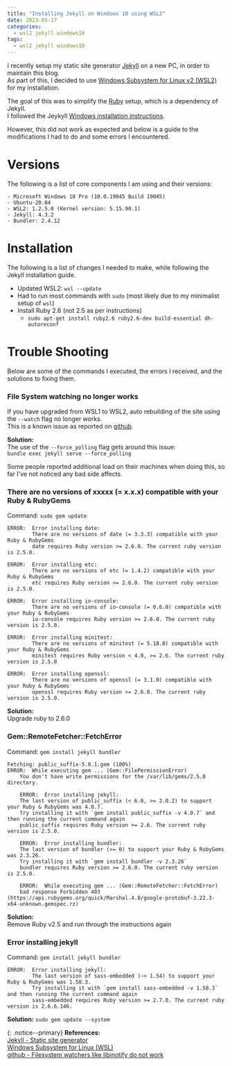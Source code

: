 ```yaml
---
title: "Installing Jekyll on Windows 10 using WSL2"
date: 2023-05-17
categories:
  - wsl2 jekyll windows10
tags:
  - wsl2 jekyll windows10
---
```

I recently setup my static site generator [Jekyll](https://jekyllrb.com/) on a new PC, in order to maintain this blog.  
As part of this, I decided to use [Windows Subsystem for Linux v2 (WSL2)](https://learn.microsoft.com/en-us/windows/wsl) for my installation.  

The goal of this was to simplify the [Ruby]() setup, which is a dependency of Jekyll.  
I followed the Jeykyll [Windows installation instructions](https://jekyllrb.com/docs/installation/windows/).  

However, this did not work as expected and below is a guide to the modifications I had to do and some errors I encountered.

# Versions 
The following is a list of core components I am using and their versions:
```shell
- Microsoft Windows 10 Pro (10.0.19045 Build 19045)
- Ubuntu-20.04
- WSL2: 1.2.5.0 (Kernel version: 5.15.90.1)
- Jekyll: 4.3.2
- Bundler: 2.4.12
```

# Installation
The following is a list of changes I needed to make, while following the Jekyll installation guide.
- Updated WSL2: `wsl --update`
- Had to run most commands with `sudo` (most likely due to my minimalist setup of `wsl`)
- Install Ruby 2.6 (not 2.5 as per instructions)
  - `sudo apt-get install ruby2.6 ruby2.6-dev build-essential dh-autoreconf`


# Trouble Shooting
Below are some of the commands I executed, the errors I received, and the solutions to fixing them.

### File System watching no longer works
If you have upgraded from WSL1 to WSL2, auto rebuilding of the site using the `--watch` flag no longer works.  
This is a known issue as reported on [github](https://github.com/microsoft/WSL/issues/216).

**Solution:**  
The use of the `--force_polling` flag gets around this issue:  
`bundle exec jekyll serve --force_polling`

Some people reported additional load on their machines when doing this, so far I've not noticed any bad side affects.

### There are no versions of xxxxx (= x.x.x) compatible with your Ruby & RubyGems
Command: `sudo gem update`  

```shell
ERROR:  Error installing date:
        There are no versions of date (= 3.3.3) compatible with your Ruby & RubyGems
        date requires Ruby version >= 2.6.0. The current ruby version is 2.5.0.
		  
ERROR:  Error installing etc:
        There are no versions of etc (= 1.4.2) compatible with your Ruby & RubyGems
        etc requires Ruby version >= 2.6.0. The current ruby version is 2.5.0.
		  
ERROR:  Error installing io-console:
        There are no versions of io-console (= 0.6.0) compatible with your Ruby & RubyGems
        io-console requires Ruby version >= 2.6.0. The current ruby version is 2.5.0.

ERROR:  Error installing minitest:
        There are no versions of minitest (= 5.18.0) compatible with your Ruby & RubyGems
        minitest requires Ruby version < 4.0, >= 2.6. The current ruby version is 2.5.0
		  
ERROR:  Error installing openssl:
        There are no versions of openssl (= 3.1.0) compatible with your Ruby & RubyGems
        openssl requires Ruby version >= 2.6.0. The current ruby version is 2.5.0.
```
**Solution:**  
Upgrade ruby to 2.6.0

### Gem::RemoteFetcher::FetchError

Command: `gem install jekyll bundler`  
```shell
Fetching: public_suffix-5.0.1.gem (100%)
ERROR:  While executing gem ... (Gem::FilePermissionError)
    You don't have write permissions for the /var/lib/gems/2.5.0 directory.

    ERROR:  Error installing jekyll:
    The last version of public_suffix (< 6.0, >= 2.0.2) to support your Ruby & RubyGems was 4.0.7.
    Try installing it with `gem install public_suffix -v 4.0.7` and then running the current command again
    public_suffix requires Ruby version >= 2.6. The current ruby version is 2.5.0.

    ERROR:  Error installing bundler:
    The last version of bundler (>= 0) to support your Ruby & RubyGems was 2.3.26.
    Try installing it with `gem install bundler -v 2.3.26`
    bundler requires Ruby version >= 2.6.0. The current ruby version is 2.5.0.
                 
    ERROR:  While executing gem ... (Gem::RemoteFetcher::FetchError)
    bad response Forbidden 403 (https://api.rubygems.org/quick/Marshal.4.8/google-protobuf-3.22.3-x64-unknown.gemspec.rz)
```
**Solution:**  
Remove Ruby v2.5 and run through the instructions again  

### Error installing jekyll
Command: `gem install jekyll bundler`

```shell
ERROR:  Error installing jekyll:
        The last version of sass-embedded (~> 1.54) to support your Ruby & RubyGems was 1.58.3.
        Try installing it with `gem install sass-embedded -v 1.58.3` and then running the current command again
        sass-embedded requires Ruby version >= 2.7.0. The current ruby version is 2.6.6.146.
```
**Solution:**
`sudo gem update --system`  

{: .notice--primary}
<strong>References:</strong>  
[Jekyll - Static site generator](https://jekyllrb.com/)  
[Windows Subsystem for Linux (WSL)](https://learn.microsoft.com/en-us/windows/wsl)  
[github - Filesystem watchers like libinotify do not work](https://github.com/microsoft/WSL/issues/216)